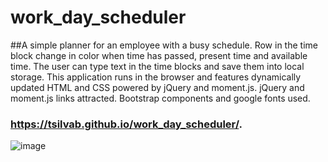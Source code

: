 # work_day_scheduler
##A simple planner for an employee with a busy schedule.
Row in the time block change in color when time has passed, present time and available time.
The user can type text in the time blocks and save them into local storage.
This application runs in the browser and features dynamically updated HTML and CSS powered by jQuery and moment.js.
jQuery and moment.js links attracted.
Bootstrap components and google fonts used.
### https://tsilvab.github.io/work_day_scheduler/.
![image](https://user-images.githubusercontent.com/78382681/111888645-b5136d80-89b4-11eb-8b84-67edf81e20ff.png)
